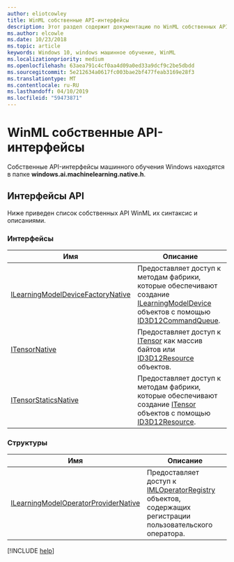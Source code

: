```yaml
---
author: eliotcowley
title: WinML собственные API-интерфейсы
description: Этот раздел содержит документацию по WinML собственных API.
ms.author: elcowle
ms.date: 10/23/2018
ms.topic: article
keywords: Windows 10, windows машинное обучение, WinML
ms.localizationpriority: medium
ms.openlocfilehash: 63aea791c4cf0aa4d09a0ed33a9dcf9c2be5dbdd
ms.sourcegitcommit: 5e212634a0617fc003bae2bf477feab3169e28f3
ms.translationtype: MT
ms.contentlocale: ru-RU
ms.lasthandoff: 04/10/2019
ms.locfileid: "59473871"
---
```

# <a name="winml-native-apis"></a>WinML собственные API-интерфейсы

Собственные API-интерфейсы машинного обучения Windows находятся в папке **windows.ai.machinelearning.native.h**.

## <a name="apis"></a>Интерфейсы API

Ниже приведен список собственных API WinML их синтаксис и описаниями.

### <a name="interfaces"></a>Интерфейсы

| Имя | Описание |
|------|-------------|
| [ILearningModelDeviceFactoryNative](native-apis/ILearningModelDeviceFactoryNative.md) | Предоставляет доступ к методам фабрики, которые обеспечивают создание [ILearningModelDevice](https://docs.microsoft.com/uwp/api/windows.ai.machinelearning.learningmodeldevice) объектов с помощью [ID3D12CommandQueue](https://docs.microsoft.com/windows/desktop/api/d3d12/nn-d3d12-id3d12commandqueue). |
| [ITensorNative](native-apis/ITensorNative.md) | Предоставляет доступ к [ITensor](https://docs.microsoft.com/uwp/api/windows.ai.machinelearning.itensor) как массив байтов или [ID3D12Resource](https://docs.microsoft.com/windows/desktop/api/d3d12/nn-d3d12-id3d12resource) объектов. |
| [ITensorStaticsNative](native-apis/ITensorStaticsNative.md) | Предоставляет доступ к методам фабрики, которые обеспечивают создание [ITensor](https://docs.microsoft.com/uwp/api/windows.ai.machinelearning.itensor) объектов с помощью [ID3D12Resource](https://docs.microsoft.com/windows/desktop/api/d3d12/nn-d3d12-id3d12resource). |

### <a name="structures"></a>Структуры

| Имя | Описание |
|------|-------------|
| [ILearningModelOperatorProviderNative](native-apis/ILearningModelOperatorProviderNative.md) | Предоставляет доступ к [IMLOperatorRegistry](custom-operators/IMLOperatorRegistry.md) объектов, содержащих регистрации пользовательского оператора. |

[!INCLUDE [help](includes/get-help.md)]
